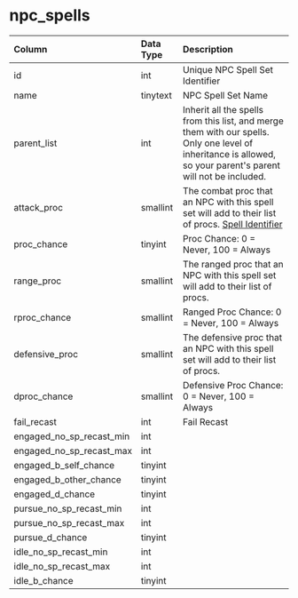 # npc\_spells

| Column | Data Type | Description |
| :--- | :--- | :--- |
| id | int | Unique NPC Spell Set Identifier |
| name | tinytext | NPC Spell Set Name |
| parent\_list | int | Inherit all the spells from this list, and merge them with our spells. Only one level of inheritance is allowed, so your parent's parent will not be included. |
| attack\_proc | smallint | The combat proc that an NPC with this spell set will add to their list of procs. [Spell Identifier](https://github.com/EQEmu/docs-db-schema/tree/e0eb157dbf5563b03c0faf391abc87ec69239f4a/docs/schema/categories/npcs/spells_new.md) |
| proc\_chance | tinyint | Proc Chance: 0 = Never, 100 = Always |
| range\_proc | smallint | The ranged proc that an NPC with this spell set will add to their list of procs. |
| rproc\_chance | smallint | Ranged Proc Chance: 0 = Never, 100 = Always |
| defensive\_proc | smallint | The defensive proc that an NPC with this spell set will add to their list of procs. |
| dproc\_chance | smallint | Defensive Proc Chance: 0 = Never, 100 = Always |
| fail\_recast | int | Fail Recast |
| engaged\_no\_sp\_recast\_min | int |  |
| engaged\_no\_sp\_recast\_max | int |  |
| engaged\_b\_self\_chance | tinyint |  |
| engaged\_b\_other\_chance | tinyint |  |
| engaged\_d\_chance | tinyint |  |
| pursue\_no\_sp\_recast\_min | int |  |
| pursue\_no\_sp\_recast\_max | int |  |
| pursue\_d\_chance | tinyint |  |
| idle\_no\_sp\_recast\_min | int |  |
| idle\_no\_sp\_recast\_max | int |  |
| idle\_b\_chance | tinyint |  |

